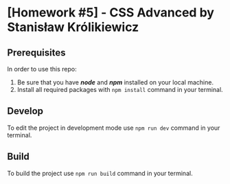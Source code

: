 # [Homework #5] - CSS Advanced by Stanisław Królikiewicz

## Prerequisites
In order to use this repo:

1. Be sure that you have ***node*** and ***npm*** installed on your local machine.
2. Install all required packages with ```npm install``` command in your terminal.


## Develop
To edit the project in development mode use ```npm run dev``` command in your terminal.

## Build
To build the project use ```npm run build``` command in your terminal.


